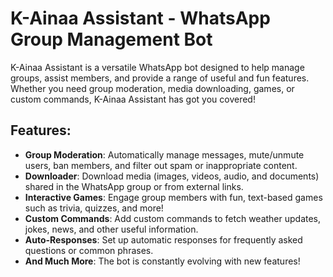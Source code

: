 # K-Ainaa Assistant - WhatsApp Group Management Bot

K-Ainaa Assistant is a versatile WhatsApp bot designed to help manage groups, assist members, and provide a range of useful and fun features. Whether you need group moderation, media downloading, games, or custom commands, K-Ainaa Assistant has got you covered!

## Features:
- **Group Moderation**: Automatically manage messages, mute/unmute users, ban members, and filter out spam or inappropriate content.
- **Downloader**: Download media (images, videos, audio, and documents) shared in the WhatsApp group or from external links.
- **Interactive Games**: Engage group members with fun, text-based games such as trivia, quizzes, and more!
- **Custom Commands**: Add custom commands to fetch weather updates, jokes, news, and other useful information.
- **Auto-Responses**: Set up automatic responses for frequently asked questions or common phrases.
- **And Much More**: The bot is constantly evolving with new features!
